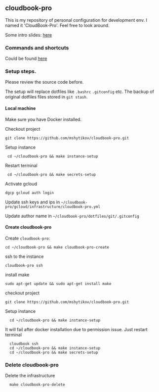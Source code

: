 ## cloudbook-pro

This is my repository of personal configuration for development env.
I named it 'CloudBook-Pro'.  Feel free to look around.

Some intro slides: [here](https://www.slideshare.net/MaxShytikov/cloudbook-pro)

### Commands and shortcuts
Could be found [here](help.md)

### Setup steps.
Please review the source code before.

The setup will replace dotfiles like `.bashrc` `.gitconfig` etc.
The backup of original dotfiles files stored in `git stash`.

#### Local machine

Make sure you have Docker installed.

Checkout project
```
git clone https://github.com/mshytikov/cloudbook-pro.git
```

Setup instance
```
 cd ~/cloudbook-pro && make instance-setup
```

Restart terminal
```
 cd ~/cloudbook-pro && make secrets-setup
```

Activate gcloud
```
dgcp gcloud auth login
```

Update ssh keys and ips in
`~/cloudbook-pro/gcloud/infrastructure/cloudbook-pro.yml`

Update author name in
`~/cloudbook-pro/dotfiles/git/.gitconfig`


#### Create cloudbook-pro
Create `cloudbook-pro`:
```
cd ~/cloudbook-pro && make cloudbook-pro-create
```

ssh to the instance
```
cloudbook-pro ssh
```

install make
```
sudo apt-get update && sudo apt-get install make
```

checkout project
```
git clone https://github.com/mshytikov/cloudbook-pro.git
```

Setup instance
```
  cd ~/cloudbook-pro && make instance-setup
```

It will fail after docker installation due to permission issue.
Just restart terminal
```
  cloudbook ssh
  cd ~/cloudbook-pro && make instance-setup
  cd ~/cloudbook-pro && make secrets-setup
```

### Delete cloudbook-pro

Delete the infrastructure
```
  make cloudbook-pro-delete
```
